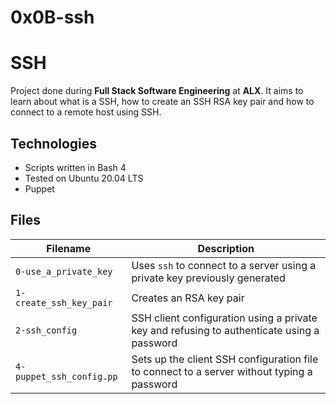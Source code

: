 # 0x0B-ssh
# SSH
Project done during **Full Stack Software Engineering** at **ALX**. It aims to learn about what is a SSH, how to create an SSH RSA key pair and how to connect to a remote host using SSH.

## Technologies
* Scripts written in Bash 4
* Tested on Ubuntu 20.04 LTS
* Puppet 

## Files

| Filename | Description |
| -------- | ----------- |
| `0-use_a_private_key` | Uses `ssh` to connect to a server using a private key previously generated |
| `1-create_ssh_key_pair` | Creates an RSA key pair |
| `2-ssh_config` | SSH client configuration using a private key and refusing to authenticate using a password |
| `4-puppet_ssh_config.pp` | Sets up the client SSH configuration file to connect to a server without typing a password |
